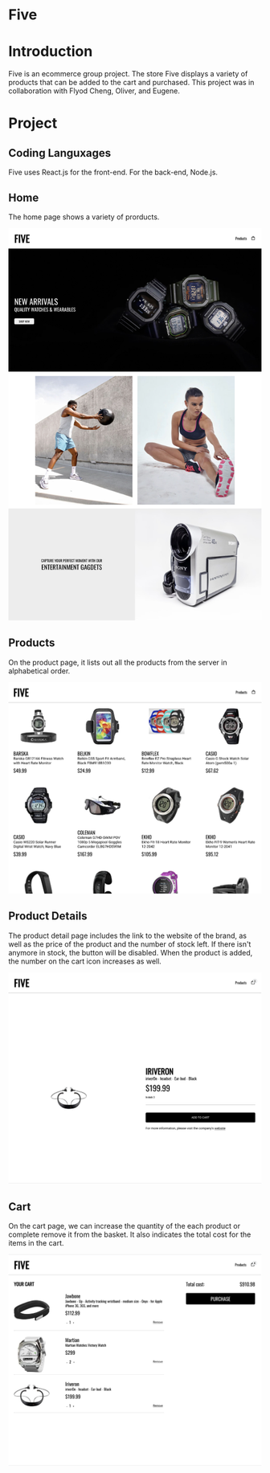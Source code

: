 # Five

# Introduction

Five is an ecommerce group project. The store Five displays a variety of products that can be added to the cart and purchased. This project was in collaboration with Flyod Cheng, Oliver, and Eugene.

# Project

## Coding Languxages

Five uses React.js for the front-end. For the back-end, Node.js.

## Home

The home page shows a variety of prorducts.

![image](ScreenShots/HomePage.png)

## Products

On the product page, it lists out all the products from the server in alphabetical order.

![image](ScreenShots/ProductsPage.png)

## Product Details

The product detail page includes the link to the website of the brand, as well as the price of the product and the number of stock left. If there isn't anymore in stock, the button will be disabled. When the product is added, the number on the cart icon increases as well.

![image](ScreenShots/ProductDetail.png)

## Cart

On the cart page, we can increase the quantity of the each product or complete remove it from the basket. It also indicates the total cost for the items in the cart.

![image](ScreenShots/Cart.png)
